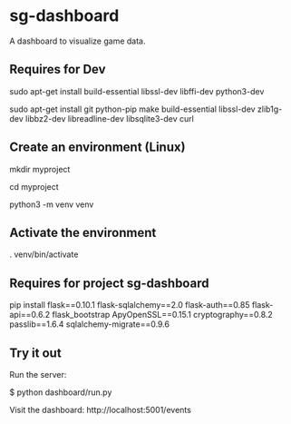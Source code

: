 # sg-dashboard
A dashboard to visualize game data.

## Requires for Dev

sudo apt-get install build-essential libssl-dev libffi-dev python3-dev 

sudo apt-get install git python-pip make build-essential libssl-dev zlib1g-dev libbz2-dev libreadline-dev libsqlite3-dev curl

## Create an environment (Linux)

mkdir myproject

cd myproject

python3 -m venv venv

## Activate the environment

. venv/bin/activate

## Requires for project sg-dashboard

pip install flask==0.10.1 flask-sqlalchemy==2.0 flask-auth==0.85 flask-api==0.6.2 flask_bootstrap ApyOpenSSL==0.15.1 cryptography==0.8.2 passlib==1.6.4 sqlalchemy-migrate==0.9.6

## Try it out
 
Run the server:

$ python dashboard/run.py

Visit the dashboard: http://localhost:5001/events

